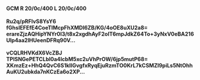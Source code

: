 #### GCM R 20/0c/400 L 20/0c/400
**Ru2q/pRFlvS8YsY6**<br/>**fGhslEFEfE4CoeTIMcpFhXMDl6ZB/KG/4oOE8uXU2a8=**<br/>**erareZjzAQHipYNYr0I3/t8x2xgdhAyF2oIT6mpJdkZ64To+3yNxV0eBA216Ulp4aa2IHUeenDFRq90V...**<br/><br/>
**vCQLRHVKdX6VcZBJ**<br/>**TPlSNGePETCLbl0a4lcbM5xc2uVhPrOW/6jp5mutP68=**<br/>**XKmzEz+HhQ4QvC6S1kIIGvgfxRyqEjuRzmTO0KrL7kCSMZl9piLs5NtOhhAuKU2ubkda7nKCzEa6o2XP...**